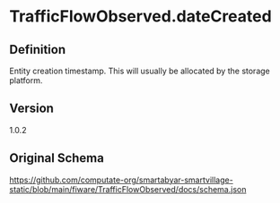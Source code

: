 # TrafficFlowObserved.dateCreated

## Definition
Entity creation timestamp. This will usually be allocated by the storage platform.

## Version
1.0.2

## Original Schema
https://github.com/computate-org/smartabyar-smartvillage-static/blob/main/fiware/TrafficFlowObserved/docs/schema.json
